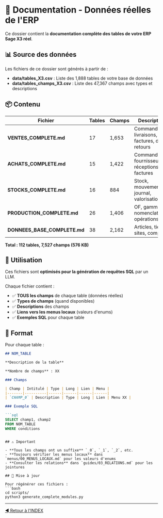 # 💾 Documentation - Données réelles de l'ERP

Ce dossier contient la **documentation complète des tables de votre ERP Sage X3 réel**.

## 📊 Source des données

Les fichiers de ce dossier sont générés à partir de :
- **data/tables_X3.csv** : Liste des 1,888 tables de votre base de données
- **data/tables_champs_X3.csv** : Liste des 47,367 champs avec types et descriptions

## 📦 Contenu

| Fichier | Tables | Champs | Description |
|---------|--------|--------|-------------|
| **VENTES_COMPLETE.md** | 17 | 1,653 | Commandes, livraisons, factures, devis, retours |
| **ACHATS_COMPLETE.md** | 15 | 1,422 | Commandes fournisseurs, réceptions, factures |
| **STOCKS_COMPLETE.md** | 16 | 884 | Stock, mouvements, journal, valorisation |
| **PRODUCTION_COMPLETE.md** | 26 | 1,406 | OF, gammes, nomenclatures, opérations |
| **DONNEES_BASE_COMPLETE.md** | 38 | 2,162 | Articles, tiers, sites, comptes |

**Total : 112 tables, 7,527 champs (576 KB)**

## 🎯 Utilisation

Ces fichiers sont **optimisés pour la génération de requêtes SQL** par un LLM.

Chaque fichier contient :
- ✅ **TOUS les champs** de chaque table (données réelles)
- ✅ **Types de champs** (quand disponibles)
- ✅ **Descriptions** des champs
- ✅ **Liens vers les menus locaux** (valeurs d'enums)
- ✅ **Exemples SQL** pour chaque table

## 📝 Format

Pour chaque table :
```markdown
## NOM_TABLE

**Description de la table**

**Nombre de champs** : XX

### Champs

| Champ | Intitulé | Type | Long | Lien | Menu |
|-------|----------|------|------|------|------|
| `CHAMP_0` | Description | Type | Long | Lien | Menu XX |

### Exemple SQL

```sql
SELECT champ1, champ2
FROM NOM_TABLE
WHERE conditions
```
```

## ⚠️ Important

- **Tous les champs ont un suffixe** `_0`, `_1`, `_2`, etc.
- **Toujours vérifier les menus locaux** dans `menus/00_MENUS_LOCAUX.md` pour les valeurs d'enums
- **Consulter les relations** dans `guides/03_RELATIONS.md` pour les jointures

## 🔄 Mise à jour

Pour régénérer ces fichiers :
```bash
cd scripts/
python3 generate_complete_modules.py
```

---

[◄ Retour à l'INDEX](../../INDEX.md)
